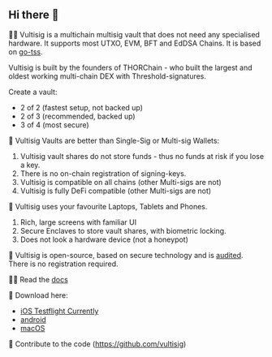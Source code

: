 ## Hi there 👋

🙋‍♀️ Vultisig is a multichain multisig vault that does not need any specialised hardware. It supports most UTXO, EVM, BFT and EdDSA Chains.
It is based on [go-tss](https://github.com/bnb-chain/tss-lib/tree/master).

Vultisig is built by the founders of THORChain - who built the largest and oldest working multi-chain DEX with Threshold-signatures. 

Create a vault:
* 2 of 2 (fastest setup, not backed up)
* 2 of 3 (recommended, backed up)
* 3 of 4 (most secure)

🔮 Vultisig Vaults are better than Single-Sig or Multi-sig Wallets:

1) Vultisig vault shares do not store funds - thus no funds at risk if you lose a key. 
2) There is no on-chain registration of signing-keys.
3) Vultisig is compatible on all chains (other Multi-sigs are not)
4) Vultisig is fully DeFi compatible (other Multi-sigs are not)

📱 Vultisig uses your favourite Laptops, Tablets and Phones. 
1) Rich, large screens with familiar UI
2) Secure Enclaves to store vault shares, with biometric locking. 
3) Does not look a hardware device (not a honeypot)

🌈 Vultisig is open-source, based on secure technology and is [audited](https://docs.vultisig.com/threshold-signature-scheme/security). There is no registration required. 

👩‍💻 Read the [docs](https://docs.vultisig.com/) 

🍿 Download here:
- [iOS Testflight Currently](https://testflight.apple.com/join/CHHICwnO) 
- [android](https://play.google.com/store/apps/details?id=com.vultisig.wallet)
- [macOS](https://github.com/vultisig/vultisig-ios/releases)

🧙 Contribute to the code (https://github.com/vultisig)
